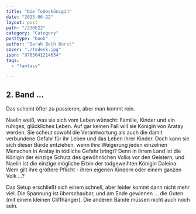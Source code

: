 ```yaml
---
title: "Die Todeskönigin"
date: "2023-06-22"
layout: post
path: "/230622"
category: "Category"
posttype: "book"
author: "Sarah Beth Durst"
cover: "./todesk.jpg"
isbn: "9783641214654"
tags:
  - "fantasy"

---
```

## 2. Band ...

Das scheint öfter zu passieren, aber man kommt rein. 

Naelin weiß, was sie sich vom Leben wünscht: Familie, Kinder und ein ruhiges, glückliches Leben. Auf gar keinen Fall will sie Königin von Aratay werden. Sie scheut sowohl die Verantwortung als auch die damit verbundene Gefahr für ihr Leben und das Leben ihrer Kinder. Doch kann sie sich dieser Bürde entziehen, wenn ihre Weigerung jeden einzelnen Menschen in Aratay in tödliche Gefahr bringt? Denn in ihrem Land ist die Königin der einzige Schutz des gewöhnlichen Volks vor den Geistern, und Naelin ist die einzige mögliche Erbin der todgeweihten Königin Daleina. Wem gilt ihre größere Pflicht - ihren eigenen Kindern oder einem ganzen Volk ...?

Das Setup erschließt sich einem schnell, aber leider kommt dann nicht mehr viel. Die Spannung ist überschaubar, und am Ende gewinnen ... die Guten (mit einem kleinen Cliffhänger). Die anderen Bände müssen nicht auch noch sein.
